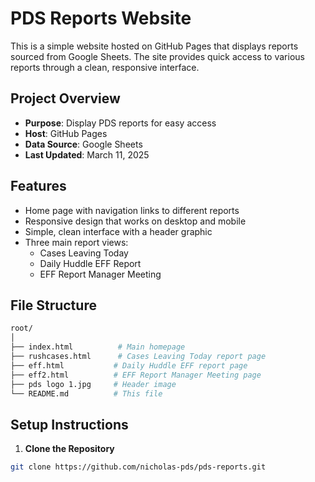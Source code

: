 # PDS Reports Website

This is a simple website hosted on GitHub Pages that displays reports sourced from Google Sheets. The site provides quick access to various reports through a clean, responsive interface.

## Project Overview

- **Purpose**: Display PDS reports for easy access
- **Host**: GitHub Pages
- **Data Source**: Google Sheets
- **Last Updated**: March 11, 2025

## Features

- Home page with navigation links to different reports
- Responsive design that works on desktop and mobile
- Simple, clean interface with a header graphic
- Three main report views:
  - Cases Leaving Today
  - Daily Huddle EFF Report
  - EFF Report Manager Meeting

## File Structure
```bash
root/
│
├── index.html          # Main homepage
├── rushcases.html      # Cases Leaving Today report page
├── eff.html           # Daily Huddle EFF report page
├── eff2.html          # EFF Report Manager Meeting page
├── pds logo 1.jpg     # Header image
└── README.md          # This file
```

## Setup Instructions

1. **Clone the Repository**
```bash
git clone https://github.com/nicholas-pds/pds-reports.git